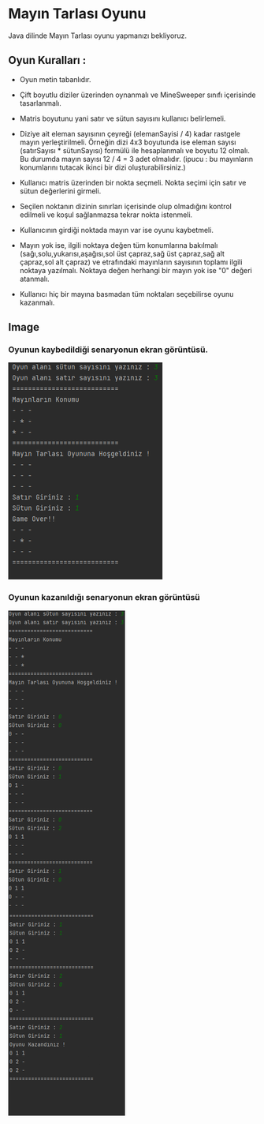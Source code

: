 # Mayın Tarlası Oyunu
Java dilinde Mayın Tarlası oyunu yapmanızı bekliyoruz.

## Oyun Kuralları :
* Oyun metin tabanlıdır.

* Çift boyutlu diziler üzerinden oynanmalı ve MineSweeper sınıfı içerisinde tasarlanmalı.

* Matris boyutunu yani satır ve sütun sayısını kullanıcı belirlemeli.

* Diziye ait eleman sayısının çeyreği (elemanSayisi / 4) kadar rastgele mayın yerleştirilmeli. Örneğin dizi 4x3 boyutunda ise eleman sayısı (satırSayısı * sütunSayısı) formülü ile hesaplanmalı ve boyutu 12 olmalı. Bu durumda mayın sayısı 12 / 4 = 3 adet olmalıdır. (ipucu : bu mayınların konumlarını tutacak ikinci bir dizi oluşturabilirsiniz.)

* Kullanıcı matris üzerinden bir nokta seçmeli. Nokta seçimi için satır ve sütun değerlerini girmeli.

* Seçilen noktanın dizinin sınırları içerisinde olup olmadığını kontrol edilmeli ve koşul sağlanmazsa tekrar nokta istenmeli.

* Kullanıcının girdiği noktada mayın var ise oyunu kaybetmeli.

* Mayın yok ise, ilgili noktaya değen tüm konumlarına bakılmalı (sağı,solu,yukarısı,aşağısı,sol üst çapraz,sağ üst çapraz,sağ alt çapraz,sol alt çapraz) ve etrafındaki mayınların sayısının toplamı ilgili noktaya yazılmalı. Noktaya değen herhangi bir mayın yok ise "0" değeri atanmalı.

* Kullanıcı hiç bir mayına basmadan tüm noktaları seçebilirse oyunu kazanmalı.

## Image
### Oyunun kaybedildiği senaryonun ekran görüntüsü.

![Kaybeden senaryo](image/img2.PNG) 


### Oyunun kazanıldığı senaryonun ekran görüntüsü

![Kazanan senaryo](image/img1.PNG)
